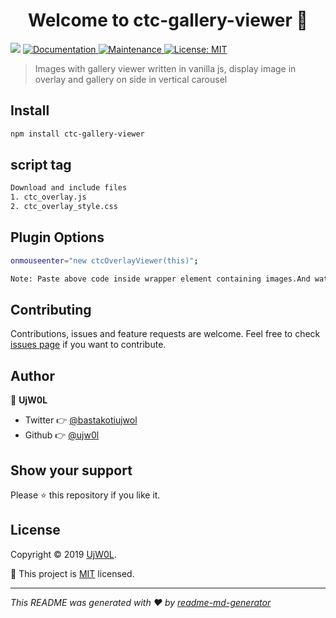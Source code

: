 ﻿<h1 align="center">Welcome to ctc-gallery-viewer 👋</h1>
<p>
  <img src="https://img.shields.io/badge/version-1.5.0-blue.svg?cacheSeconds=2592000" />
  <a href="https://ujw0l.github.io/ctc-gallery-viewer/">
    <img alt="Documentation" src="https://img.shields.io/badge/documentation-yes-brightgreen.svg" target="_blank" />
  </a>
  <a href="https://github.com/ujw0l/ctc-gallery-viewer/graphs/commit-activity">
    <img alt="Maintenance" src="https://img.shields.io/badge/Maintained%3F-yes-green.svg" target="_blank" />
  </a>
  <a href="https://github.com/ujw0l/ctc-gallery-viewer/blob/master/LICENSE">
    <img alt="License: MIT" src="https://img.shields.io/badge/License-MIT-yellow.svg" target="_blank" />
  </a>
</p>

> Images with gallery viewer written in vanilla js, display image in overlay and gallery on side in vertical carousel

## Install

```sh
npm install ctc-gallery-viewer
```
## script tag

```sh
Download and include files
1. ctc_overlay.js
2. ctc_overlay_style.css
```


## Plugin Options 

```sh
onmouseenter="new ctcOverlayViewer(this)";

Note: Paste above code inside wrapper element containing images.And watch the magic happens
```



## Contributing

Contributions, issues and feature requests are welcome. Feel free to check [issues page](https://github.com/ujw0l/ctc-gallery-viewer/issues) if you want to contribute.

## Author

👤 **UjW0L**

* Twitter 👉 [@bastakotiujwol](https://twitter.com/bastakotiujwol)
* Github 👉 [@ujw0l](https://github.com/ujw0l)

## Show your support

Please ⭐️ this repository if you like it.

## License

Copyright © 2019 [UjW0L](https://github.com/ujw0l).

📜 This project is [MIT](https://github.com/ujw0l/ctc-gallery-viewer/blob/master/LICENSE) licensed.

***
_This README was generated with ❤️ by [readme-md-generator](https://github.com/kefranabg/readme-md-generator)_